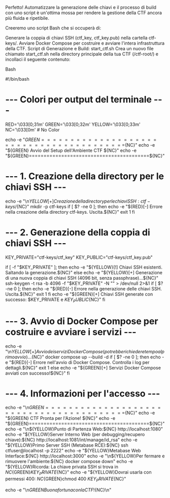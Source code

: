 Perfetto! Automatizzare la generazione delle chiavi e il processo di build con uno script è un'ottima mossa per rendere la gestione della CTF ancora più fluida e ripetibile.

Creeremo uno script Bash che si occuperà di:

Generare la coppia di chiavi SSH (ctf_key, ctf_key.pub) nella cartella ctf-keys/.
Avviare Docker Compose per costruire e avviare l'intera infrastruttura della CTF.
Script di Generazione e Build: start_ctf.sh
Crea un nuovo file chiamato start_ctf.sh nella directory principale della tua CTF (/ctf-root/) e incollaci il seguente contenuto:

Bash

#!/bin/bash

# --- Colori per output del terminale ---
RED='\033[0;31m'
GREEN='\033[0;32m'
YELLOW='\033[0;33m'
NC='\033[0m' # No Color

echo -e "${GREEN}=========================================${NC}"
echo -e "${GREEN}  Avvio del Setup dell'Ambiente CTF     ${NC}"
echo -e "${GREEN}=========================================${NC}"

# --- 1. Creazione della directory per le chiavi SSH ---
echo -e "\n${YELLOW}[+] Creazione della directory per le chiavi SSH: ctf-keys/${NC}"
mkdir -p ctf-keys
if [ $? -ne 0 ]; then
    echo -e "${RED}[-] Errore nella creazione della directory ctf-keys. Uscita.${NC}"
    exit 1
fi

# --- 2. Generazione della coppia di chiavi SSH ---
KEY_PRIVATE="ctf-keys/ctf_key"
KEY_PUBLIC="ctf-keys/ctf_key.pub"

if [ -f "$KEY_PRIVATE" ]; then
    echo -e "${YELLOW}[!] Chiavi SSH esistenti. Saltando la generazione.${NC}"
else
    echo -e "${YELLOW}[+] Generazione di una nuova coppia di chiavi SSH (4096 bit, senza passphrase)...${NC}"
    ssh-keygen -t rsa -b 4096 -f "$KEY_PRIVATE" -N "" > /dev/null 2>&1
    if [ $? -ne 0 ]; then
        echo -e "${RED}[-] Errore nella generazione delle chiavi SSH. Uscita.${NC}"
        exit 1
    fi
    echo -e "${GREEN}[+] Chiavi SSH generate con successo: $KEY_PRIVATE e $KEY_PUBLIC${NC}"
fi

# --- 3. Avvio di Docker Compose per costruire e avviare i servizi ---
echo -e "\n${YELLOW}[+] Avvio dei servizi Docker Compose (potrebbe richiedere tempo al primo avvio)...${NC}"
docker compose up --build -d
if [ $? -ne 0 ]; then
    echo -e "${RED}[-] Errore nell'avvio di Docker Compose. Controlla i log per dettagli.${NC}"
    exit 1
else
    echo -e "${GREEN}[+] Servizi Docker Compose avviati con successo!${NC}"
fi

# --- 4. Informazioni per l'accesso ---
echo -e "\n${GREEN}=========================================${NC}"
echo -e "${GREEN}        CTF Pronta per l'Azione!         ${NC}"
echo -e "${GREEN}=========================================${NC}"
echo -e "\n${YELLOW}Punto di Partenza Web:${NC} http://localhost:1080"
echo -e "${YELLOW}Server Interno Web (per debugging/recupero chiave):${NC} http://localhost:1081/int/manage/id_rsa"
echo -e "${YELLOW}Primo Server SSH (Metabase RCE):${NC} ssh ctfuser@localhost -p 2222"
echo -e "${YELLOW}Metabase Web Interface:${NC} http://localhost:3000"
echo -e "\n${YELLOW}Per fermare e rimuovere l'ambiente:${NC} docker compose down"
echo -e "${YELLOW}Ricorda: La chiave privata SSH si trova in ${NC}${GREEN}$KEY_PRIVATE${NC}"
echo -e "${YELLOW}Dovrai usarla con permessi 400: ${NC}${GREEN}chmod 400 $KEY_PRIVATE${NC}"

echo -e "\n${GREEN}Buona fortuna con la CTF!${NC}\n"